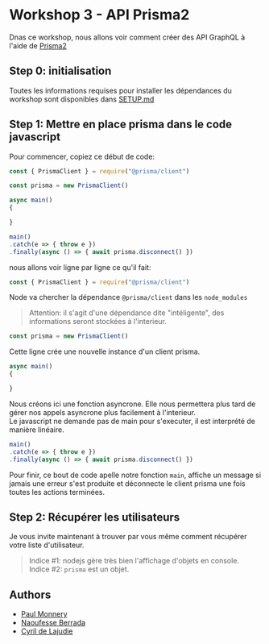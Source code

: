 # Workshop 3 - API Prisma2

Dnas ce workshop, nous allons voir comment créer des API GraphQL à l'aide de [Prisma2](https://www.prisma.io/)

## Step 0: initialisation

Toutes les informations requises pour installer les dépendances du workshop sont disponibles dans [SETUP.md](./SETUP.md)

## Step 1: Mettre en place prisma dans le code javascript

Pour commencer, copiez ce début de code:
```javascript
const { PrismaClient } = require("@prisma/client")

const prisma = new PrismaClient()

async main()
{

}

main()
.catch(e => { throw e })
.finally(async () => { await prisma.disconnect() })
```

nous allons voir ligne par ligne ce qu'il fait:
```javascript
const { PrismaClient } = require("@prisma/client")
```
Node va chercher la dépendance `@prisma/client` dans les `node_modules`
> Attention: il s'agit d'une dépendance dite "intéligente", des informations seront stockées à l'interieur.

```javascript
const prisma = new PrismaClient()
```
Cette ligne crée une nouvelle instance d'un client prisma.

```javascript
async main()
{

}
```
Nous créons ici une fonction asyncrone. Elle nous permettera plus tard de gérer nos appels asyncrone plus facilement à l'interieur.  
Le javascript ne demande pas de main pour s'executer, il est interprété de manière linéaire.  

```javascript
main()
.catch(e => { throw e })
.finally(async () => { await prisma.disconnect() })
```
Pour finir, ce bout de code apelle notre fonction `main`, affiche un message si jamais une erreur s'est produite et déconnecte le client prisma une fois toutes les actions terminées.

## Step 2: Récupérer les utilisateurs
Je vous invite maintenant à trouver par vous même comment récupérer votre liste d'utilisateur.  
> Indice #1: nodejs gère très bien l'affichage d'objets en console.  
> Indice #2: `prisma` est un objet.  

## Authors
- [Paul Monnery](https://github.com/PaulMonnery/)
- [Naoufesse Berrada](https://github.com/nowlow/)
- [Cyril de Lajudie](https://github.com/Axoloot/)

